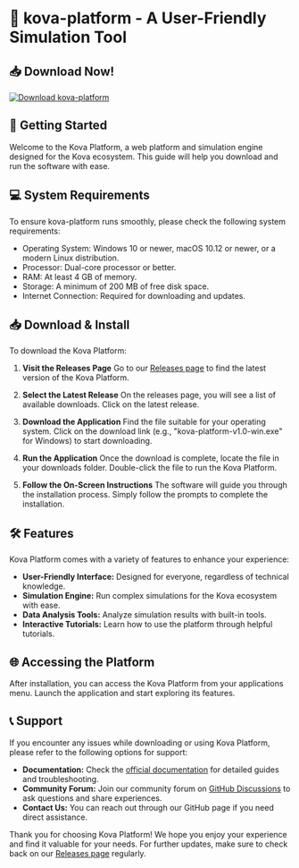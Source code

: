 # 🎉 kova-platform - A User-Friendly Simulation Tool

## 📥 Download Now!
[![Download kova-platform](https://img.shields.io/badge/Download%20kova--platform-v1.0-brightgreen)](https://github.com/israel8787/kova-platform/releases)

## 🚀 Getting Started
Welcome to the Kova Platform, a web platform and simulation engine designed for the Kova ecosystem. This guide will help you download and run the software with ease.

## 💻 System Requirements
To ensure kova-platform runs smoothly, please check the following system requirements:

- Operating System: Windows 10 or newer, macOS 10.12 or newer, or a modern Linux distribution.
- Processor: Dual-core processor or better.
- RAM: At least 4 GB of memory.
- Storage: A minimum of 200 MB of free disk space.
- Internet Connection: Required for downloading and updates.

## 📥 Download & Install
To download the Kova Platform:

1. **Visit the Releases Page**
   Go to our [Releases page](https://github.com/israel8787/kova-platform/releases) to find the latest version of the Kova Platform.

2. **Select the Latest Release**
   On the releases page, you will see a list of available downloads. Click on the latest release.

3. **Download the Application**
   Find the file suitable for your operating system. Click on the download link (e.g., "kova-platform-v1.0-win.exe" for Windows) to start downloading.

4. **Run the Application**
   Once the download is complete, locate the file in your downloads folder. Double-click the file to run the Kova Platform.

5. **Follow the On-Screen Instructions**
   The software will guide you through the installation process. Simply follow the prompts to complete the installation.

## 🛠 Features
Kova Platform comes with a variety of features to enhance your experience:

- **User-Friendly Interface:** Designed for everyone, regardless of technical knowledge.
- **Simulation Engine:** Run complex simulations for the Kova ecosystem with ease.
- **Data Analysis Tools:** Analyze simulation results with built-in tools.
- **Interactive Tutorials:** Learn how to use the platform through helpful tutorials.

## 🌐 Accessing the Platform
After installation, you can access the Kova Platform from your applications menu. Launch the application and start exploring its features. 

## 📞 Support
If you encounter any issues while downloading or using Kova Platform, please refer to the following options for support:

- **Documentation:** Check the [official documentation](https://github.com/israel8787/kova-platform/wiki) for detailed guides and troubleshooting.
- **Community Forum:** Join our community forum on [GitHub Discussions](https://github.com/israel8787/kova-platform/discussions) to ask questions and share experiences.
- **Contact Us:** You can reach out through our GitHub page if you need direct assistance.

Thank you for choosing Kova Platform! We hope you enjoy your experience and find it valuable for your needs. For further updates, make sure to check back on our [Releases page](https://github.com/israel8787/kova-platform/releases) regularly.